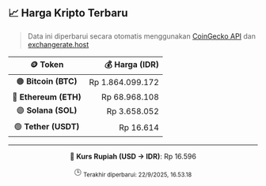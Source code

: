 

<!-- HARGA_KRIPTO -->
## 📈 Harga Kripto Terbaru

> Data ini diperbarui secara otomatis menggunakan [CoinGecko API](https://www.coingecko.com/) dan [exchangerate.host](https://exchangerate.host/)

<div align="center">

| 🪙 Token | 💰 Harga (IDR) |
|:------:|---------------:|
| 🟠 **Bitcoin (BTC)**   | Rp 1.864.099.172 |
| 🔵 **Ethereum (ETH)**  | Rp 68.968.108 |
| 🟣 **Solana (SOL)**    | Rp 3.658.052 |
| 🟢 **Tether (USDT)**   | Rp 16.614 |

---

💱 **Kurs Rupiah (USD → IDR)**: Rp 16.596

🕒 <sub>Terakhir diperbarui: 22/9/2025, 16.53.18</sub>

</div>
<!-- /HARGA_KRIPTO -->